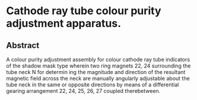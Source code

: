 # Cathode ray tube colour purity adjustment apparatus.

## Abstract
A colour purity adjustment assembly for colour cathode ray tube indicators of the shadow mask type wherein two ring magnets 22, 24 surrounding the tube neck N for determin ing the magnitude and direction of the resultant magnetic field across the neck are manually angularly adjustable about the tube neck in the same or opposite directions by means of a differential gearing arrangement 22, 24, 25, 26, 27 coupled therebetween.